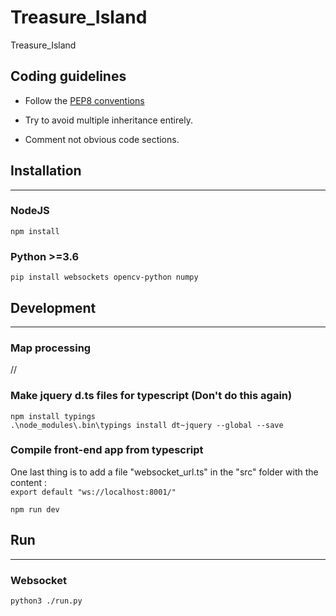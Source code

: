 # Treasure_Island
Treasure_Island


## Coding guidelines
- Follow the [PEP8 conventions](https://peps.python.org/pep-0008/)

- Try to avoid multiple inheritance entirely.

- Comment not obvious code sections.

## Installation
___

### NodeJS

```npm install```

### Python >=3.6

```pip install websockets opencv-python numpy```

## Development
___

### Map processing

//

### Make jquery d.ts files for typescript (Don't do this again)

```npm install typings``` \
```.\node_modules\.bin\typings install dt~jquery --global --save```

### Compile front-end app from typescript

One last thing is to add a file "websocket_url.ts" in the "src" folder with the content : \
```export default "ws://localhost:8001/"```

```npm run dev```

## Run
___

### Websocket

```python3 ./run.py```
